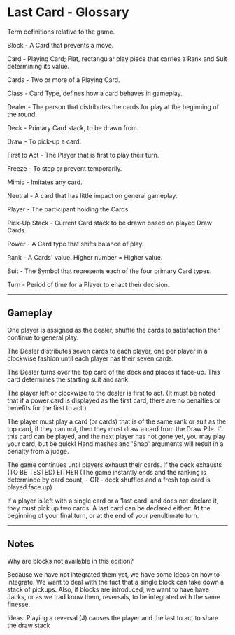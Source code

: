 # Last Card - Glossary

Term definitions relative to the game.

Block - A Card that prevents a move.

Card - Playing Card; Flat, rectangular play piece that carries a Rank and Suit determining its value.

Cards - Two or more of a Playing Card.

Class - Card Type, defines how a card behaves in gameplay.

Dealer - The person that distributes the cards for play at the beginning of the round.

Deck - Primary Card stack, to be drawn from. 

Draw - To pick-up a card.

First to Act - The Player that is first to play their turn.

Freeze - To stop or prevent temporarily.

Mimic - Imitates any card.

Neutral - A card that has little impact on general gameplay.

Player - The participant holding the Cards.

Pick-Up Stack - Current Card stack to be drawn based on played Draw Cards.

Power - A Card type that shifts balance of play.

Rank - A Cards' value. Higher number = Higher value.

Suit - The Symbol that represents each of the four primary Card types.

Turn - Period of time for a Player to enact their decision.

---

## Gameplay

One player is assigned as the dealer, shuffle the cards to satisfaction then continue to general play.

The Dealer distributes seven cards to each player, one per player in a clockwise fashion until each player has their seven cards.

The Dealer turns over the top card of the deck and places it face-up. This card determines the starting suit and rank.

The player left or clockwise to the dealer is first to act.
(It must be noted that if a power card is displayed as the first card, there are no penalties or benefits for the first to act.)

The player must play a card (or cards) that is of the same rank or suit as the top card, if they can not, then they must draw a card from the Draw Pile.
If this card can be played, and the next player has not gone yet, you may play your card, but be quick!
Hand mashes and 'Snap' arguments will result in a penalty from a judge.

The game continues until players exhaust their cards.
If the deck exhausts (TO BE TESTED)
EITHER (The game instantly ends and the ranking is determinde by card count, - OR - deck shuffles and a fresh top card is played face up)

If a player is left with a single card or a 'last card' and does not declare it, they must pick up two cards.
A last card can be declared either: At the beginning of your final turn, or at the end of your penultimate turn.

---

## Notes

Why are blocks not available in this edition?

Because we have not integrated them yet, we have some ideas on how to integrate.
We want to deal with the fact that a single block can take down a stack of pickups.
Also, if blocks are introduced, we want to have have Jacks, or as we trad know them, reversals, to be integrated with the same finesse.

Ideas: Playing a reversal (J) causes the player and the last to act to share the draw stack
